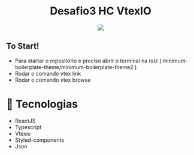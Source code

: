 <h1 align="center"> 
  Desafio3 HC VtexIO
</h1>
           
           
<p align="center">
  <img src="minimum-boilerplate-theme/minimum-boilerplate-theme2/assets/Animação.gif">
</p>

<h2> To Start! </h2>

- Para startar o repositório é preciso abrir o terminal na raiz ( minimum-boilerplate-theme/minimum-boilerplate-theme2 ) 
- Rodar o comando vtex link
- Rodar o comando vtex browse

##

<h1> 🚀 Tecnologias </h1>

- ReactJS
- Typescript
- Vtexio
- Styled-components
- Json
